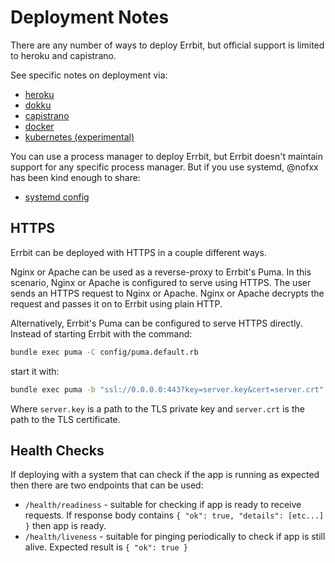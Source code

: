 # Deployment Notes
There are any number of ways to deploy Errbit, but official support is limited
to heroku and capistrano.

See specific notes on deployment via:
- [heroku](deployment/heroku.md)
- [dokku](deployment/dokku.md)
- [capistrano](deployment/capistrano.md)
- [docker](deployment/docker.md)
- [kubernetes (experimental)](deployment/kubernetes.md)

You can use a process manager to deploy Errbit, but Errbit doesn't maintain
support for any specific process manager. But if you use systemd, @nofxx has
been kind enough to share:
- [systemd config](https://gist.github.com/nofxx/f01dcfe3e9d504181d76)

## HTTPS

Errbit can be deployed with HTTPS in a couple different ways.

Nginx or Apache can be used as a reverse-proxy to Errbit's Puma.
In this scenario, Nginx or Apache is configured to serve using HTTPS.
The user sends an HTTPS request to Nginx or Apache.
Nginx or Apache decrypts the request and passes it on to Errbit using plain
HTTP.

Alternatively, Errbit's Puma can be configured to serve HTTPS directly.
Instead of starting Errbit with the command:
```bash
bundle exec puma -C config/puma.default.rb
```
start it with:
```bash
bundle exec puma -b "ssl://0.0.0.0:443?key=server.key&cert=server.crt" -C config/puma.default.rb
```
Where `server.key` is a path to the TLS private key and `server.crt` is the path
to the TLS certificate.

## Health Checks

If deploying with a system that can check if the app is running as expected then
there are two endpoints that can be used:
- `/health/readiness` - suitable for checking if app is ready to receive
  requests. If response body contains `{ "ok": true, "details": [etc...] }` then app is ready.
- `/health/liveness` - suitable for pinging periodically to check if app is still
  alive. Expected result is `{ "ok": true }`
